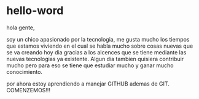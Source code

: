 # hello-word

hola gente,

soy un chico apasionado por la tecnologia,
me gusta mucho los tiempos que estamos viviendo 
en el cual se habla mucho sobre cosas nuevas que se 
va creando hoy dia gracias a los alcences
que se tiene mediante las nuevas tecnologias 
ya existente. Algun dia tambien quisiera contribuir
mucho pero para eso se tiene que estudiar mucho y ganar 
mucho conocimiento.

por ahora estoy aprendiendo a manejar GITHUB ademas de GIT.
COMENZEMOS!!!
